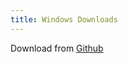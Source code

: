 ```yaml
---
title: Windows Downloads
---
```


Download from [<i class="fab fa-github fa-5x"></i>Github][latest]

[latest]: https://github.com/thantthet/keymagic/releases/tag/windows-2.0.1.0
